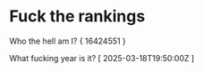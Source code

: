 # Fuck the rankings

Who the hell am I?
{ 16424551 }

What fucking year is it?
[ 2025-03-18T19:50:00Z ]

